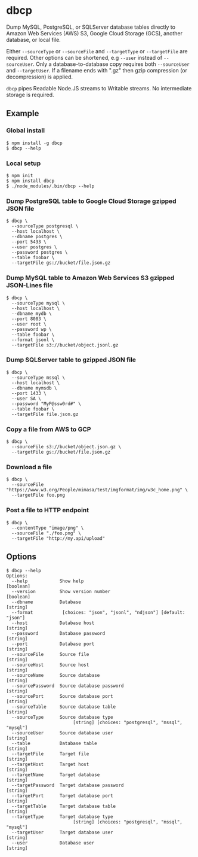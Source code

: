 # dbcp

Dump MySQL, PostgreSQL, or SQLServer database tables directly to Amazon Web Services (AWS) S3, Google Cloud Storage (GCS), another database, or local file.

Either `--sourceType` or `--sourceFile` and `--targetType` or `--targetFile` are required. Other options can be shortened, e.g `--user` instead of `--sourceUser`. Only a database-to-database copy requires both `--sourceUser` and `--targetUser`. If a filename ends with ".gz" then gzip compression (or decompression) is applied.

`dbcp` pipes Readable Node.JS streams to Writable streams. No intermediate storage is required.

## Example

### Global install

```
$ npm install -g dbcp
$ dbcp --help
```

### Local setup

```
$ npm init
$ npm install dbcp
$ ./node_modules/.bin/dbcp --help
```

### Dump PostgreSQL table to Google Cloud Storage gzipped JSON file

```
$ dbcp \
  --sourceType postgresql \
  --host localhost \
  --dbname postgres \
  --port 5433 \
  --user postgres \
  --password postgres \
  --table foobar \
  --targetFile gs://bucket/file.json.gz
```

### Dump MySQL table to Amazon Web Services S3 gzipped JSON-Lines file

```
$ dbcp \
  --sourceType mysql \
  --host localhost \
  --dbname mydb \
  --port 8083 \
  --user root \
  --password wp \
  --table foobar \
  --format jsonl \
  --targetFile s3://bucket/object.jsonl.gz
```

### Dump SQLServer table to gzipped JSON file

```
$ dbcp \
  --sourceType mssql \
  --host localhost \
  --dbname mymsdb \
  --port 1433 \
  --user SA \
  --password "MyP@ssw0rd#" \
  --table foobar \
  --targetFile file.json.gz
```

### Copy a file from AWS to GCP

```
$ dbcp \
  --sourceFile s3://bucket/object.json.gz \
  --targetFile gs://bucket/file.json.gz
```

### Download a file

```
$ dbcp \
  --sourceFile "https://www.w3.org/People/mimasa/test/imgformat/img/w3c_home.png" \
  --targetFile foo.png
```

### Post a file to HTTP endpoint

```
$ dbcp \
  --contentType "image/png" \
  --sourceFile "./foo.png" \
  --targetFile "http://my.api/upload"
```

## Options

```
$ dbcp --help
Options:
  --help            Show help                                     [boolean]
  --version         Show version number                           [boolean]
  --dbname          Database                                       [string]
  --format           [choices: "json", "jsonl", "ndjson"] [default: "json"]
  --host            Database host                                  [string]
  --password        Database password                              [string]
  --port            Database port                                  [string]
  --sourceFile      Source file                                    [string]
  --sourceHost      Source host                                    [string]
  --sourceName      Source database                                [string]
  --sourcePassword  Source database password                       [string]
  --sourcePort      Source database port                           [string]
  --sourceTable     Source database table                          [string]
  --sourceType      Source database type
                         [string] [choices: "postgresql", "mssql", "mysql"]
  --sourceUser      Source database user                           [string]
  --table           Database table                                 [string]
  --targetFile      Target file                                    [string]
  --targetHost      Target host                                    [string]
  --targetName      Target database                                [string]
  --targetPassword  Target database password                       [string]
  --targetPort      Target database port                           [string]
  --targetTable     Target database table                          [string]
  --targetType      Target database type
                         [string] [choices: "postgresql", "mssql", "mysql"]
  --targetUser      Target database user                           [string]
  --user            Database user                                  [string]
```

